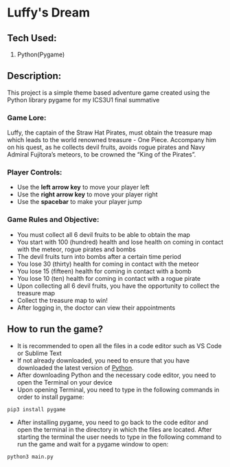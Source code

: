 # Luffy's Dream

## Tech Used:
1. Python(Pygame)

## Description:
This project is a simple theme based adventure game created using the Python library pygame for my ICS3U1 final summative

### Game Lore:
Luffy, the captain of the Straw Hat Pirates, must obtain the treasure map which leads to the world renowned treasure - One Piece. Accompany him on his quest, as he collects devil fruits, avoids rogue pirates and Navy Admiral Fujitora’s meteors, to be crowned the “King of the Pirates”.

### Player Controls:
* Use the **left arrow key** to move your player left
* Use the **right arrow key** to move your player right
* Use the **spacebar** to make your player jump 

### Game Rules and Objective:
* You must collect all 6 devil fruits to be able to obtain the map
* You start with 100 (hundred) health and lose health on coming in contact with the meteor, rogue pirates and bombs
* The devil fruits turn into bombs after a certain time period
* You lose 30 (thirty) health for coming in contact with the meteor
* You lose 15 (fifteen) health for coming in contact with a bomb
* You lose 10 (ten) health for coming in contact with a rogue pirate
* Upon collecting all 6 devil fruits, you have the opportunity to collect the treasure map
* Collect the treasure map to win!
* After logging in, the doctor can view their appointments

## How to run the game?
* It is recommended to open all the files in a code editor such as VS Code or Sublime Text
* If not already downloaded, you need to ensure that you have downloaded the latest version of [Python](https://www.python.org/downloads/).
* After downloading Python and the necessary code editor, you need to open the Terminal on your device
* Upon opening Terminal, you need to type in the following commands in order to install pygame:

```
pip3 install pygame
```

* After installing pygame, you need to go back to the code editor and open the terminal in the directory in which the files are located. After starting the terminal the user needs to type in the following command to run the game and wait for a pygame window to open:

```
python3 main.py
```
